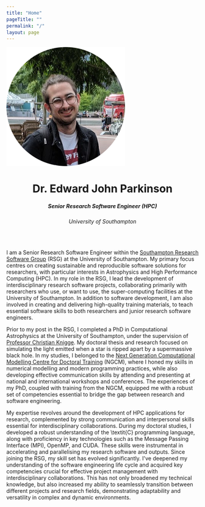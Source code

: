 ```yaml
---
title: "Home"
pageTitle: ""
permalink: "/"
layout: page
---
```


<div class="container">
    <div class="row">
        <div class="col-4">
            <img src="img/me.png" alt="it's me" style="max-width: 100%; height: auto;" />
        </div>
        <div class="col align-self-center" align="center">
            <h1>Dr. Edward John Parkinson</h1>
            <h5>Senior Research Software Engineer (HPC)</h5>
            <h6>University of Southampton</h6>
        </div>
    </div>
</div>
<br />

I am a Senior Research Software Engineer within the [Southampton Research Software Group](https://rsgsoton.net/) (RSG) at the University of Southampton. My primary focus centres on creating sustainable and reproducible software solutions for researchers, with particular interests in Astrophysics and High Performance Computing (HPC). In my role in the RSG, I lead the development of interdisciplinary research software projects, collaborating primarily with researchers who use, or want to use, the super-computing facilities at the University of Southampton. In addition to software development, I am also involved in creating and delivering high-quality training materials, to teach essential software skills to both researchers and junior research software engineers.

Prior to my post in the RSG, I completed a PhD in Computational Astrophysics at the University of Southampton, under the supervision of [Professor Christian Knigge](https://www.phys.soton.ac.uk/people/ck7). My doctoral thesis and research focused on simulating the light emitted when a star is ripped apart by a supermassive black hole. In my studies, I belonged to the [Next Generation Computational Modelling Centre for Doctoral Training](https://www.ngcm.soton.ac.uk/) (NGCM), where I honed my skills in numerical modelling and modern programming practices, while also developing effective communication skills by attending and presenting at national and international workshops and conferences. The experiences of my PhD, coupled with training from the NGCM, equipped me with a robust set of competencies essential to bridge the gap between research and software engineering. 

My expertise revolves around the development of HPC applications for research, complemented by strong communication and interpersonal skills essential for interdisciplinary collaborations. During my doctoral studies, I developed a robust understanding of the \textit{C} programming language, along with proficiency in key technologies such as the Message Passing Interface (MPI), OpenMP, and CUDA. These skills were instrumental in accelerating and parallelising my research software and outputs. Since joining the RSG, my skill set has evolved significantly. I've deepened my understanding of the software engineering life cycle and acquired key competencies crucial for effective project management with interdisciplinary collaborations. This has not only broadened my technical knowledge, but also increased my ability to seamlessly transition between different projects and research fields, demonstrating adaptability and versatility in complex and dynamic environments.
